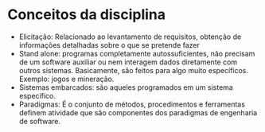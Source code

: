 # Conceitos da disciplina

* Elicitação: Relacionado ao levantamento de requisitos, obtenção de informações detalhadas sobre o que se pretende fazer&#x20;
* Stand alone: programas completamente autossuficientes, não precisam de um software auxiliar ou nem interagem dados diretamente com outros sistemas. Basicamente, são feitos para algo muito específicos. Exemplo: jogos e mineração.&#x20;
* Sistemas embarcados: são aqueles programados em um sistema específico. &#x20;
* Paradigmas: É o conjunto de métodos, procedimentos e ferramentas definem atividade que são componentes dos paradigmas de engenharia de software. &#x20;
